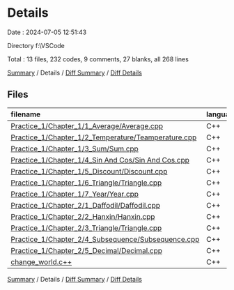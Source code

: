 # Details

Date : 2024-07-05 12:51:43

Directory f:\\VSCode

Total : 13 files,  232 codes, 9 comments, 27 blanks, all 268 lines

[Summary](results.md) / Details / [Diff Summary](diff.md) / [Diff Details](diff-details.md)

## Files
| filename | language | code | comment | blank | total |
| :--- | :--- | ---: | ---: | ---: | ---: |
| [Practice_1/Chapter_1/1_Average/Average.cpp](/Practice_1/Chapter_1/1_Average/Average.cpp) | C++ | 10 | 1 | 2 | 13 |
| [Practice_1/Chapter_1/2_Temperature/Teamperature.cpp](/Practice_1/Chapter_1/2_Temperature/Teamperature.cpp) | C++ | 11 | 1 | 2 | 14 |
| [Practice_1/Chapter_1/3_Sum/Sum.cpp](/Practice_1/Chapter_1/3_Sum/Sum.cpp) | C++ | 9 | 1 | 2 | 12 |
| [Practice_1/Chapter_1/4_Sin And Cos/Sin And Cos.cpp](/Practice_1/Chapter_1/4_Sin%20And%20Cos/Sin%20And%20Cos.cpp) | C++ | 11 | 1 | 2 | 14 |
| [Practice_1/Chapter_1/5_Discount/Discount.cpp](/Practice_1/Chapter_1/5_Discount/Discount.cpp) | C++ | 17 | 0 | 2 | 19 |
| [Practice_1/Chapter_1/6_Triangle/Triangle.cpp](/Practice_1/Chapter_1/6_Triangle/Triangle.cpp) | C++ | 29 | 2 | 3 | 34 |
| [Practice_1/Chapter_1/7_Year/Year.cpp](/Practice_1/Chapter_1/7_Year/Year.cpp) | C++ | 28 | 0 | 2 | 30 |
| [Practice_1/Chapter_2/1_Daffodil/Daffodil.cpp](/Practice_1/Chapter_2/1_Daffodil/Daffodil.cpp) | C++ | 15 | 1 | 2 | 18 |
| [Practice_1/Chapter_2/2_Hanxin/Hanxin.cpp](/Practice_1/Chapter_2/2_Hanxin/Hanxin.cpp) | C++ | 27 | 1 | 2 | 30 |
| [Practice_1/Chapter_2/3_Triangle/Triangle.cpp](/Practice_1/Chapter_2/3_Triangle/Triangle.cpp) | C++ | 23 | 1 | 2 | 26 |
| [Practice_1/Chapter_2/4_Subsequence/Subsequence.cpp](/Practice_1/Chapter_2/4_Subsequence/Subsequence.cpp) | C++ | 36 | 0 | 2 | 38 |
| [Practice_1/Chapter_2/5_Decimal/Decimal.cpp](/Practice_1/Chapter_2/5_Decimal/Decimal.cpp) | C++ | 7 | 0 | 2 | 9 |
| [change_world.c++](/change_world.c++) | C++ | 9 | 0 | 2 | 11 |

[Summary](results.md) / Details / [Diff Summary](diff.md) / [Diff Details](diff-details.md)